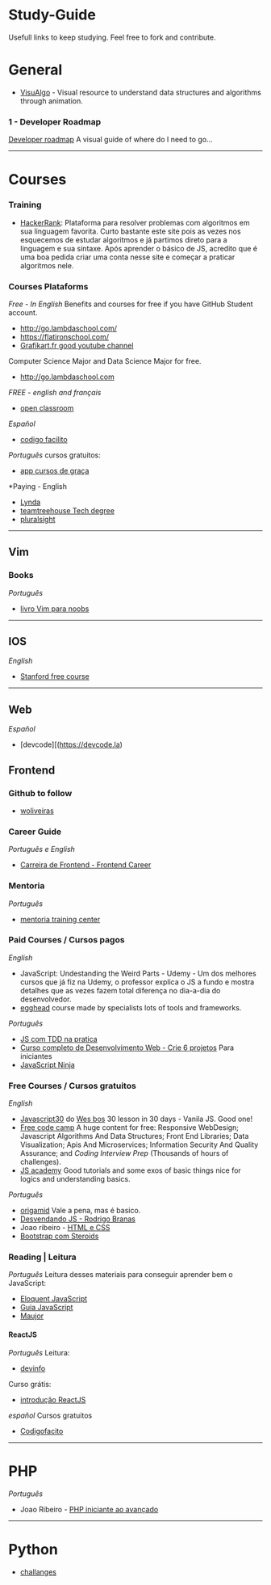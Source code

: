 # Study-Guide

Usefull links to keep studying. Feel free to fork and contribute.

# General

- [VisuAlgo](VisuAlgo.net/en) - Visual resource to understand data structures and algorithms through animation.

### 1 - Developer Roadmap
[Developer roadmap](https://github.com/kamranahmedse/developer-roadmap) A visual guide of where do I need to go...


***

# Courses

### Training
- [HackerRank](https://www.hackerrank.com/): Plataforma para resolver problemas com algoritmos em sua linguagem favorita. Curto bastante este site pois as vezes nos esquecemos de estudar algoritmos e já partimos direto para a linguagem e sua sintaxe. Após aprender o básico de JS, acredito que é uma boa pedida criar uma conta nesse site e começar a praticar algoritmos nele.

### Courses Plataforms

*Free - In English*
Benefits and courses for free if you have GitHub Student account.
- http://go.lambdaschool.com/
- https://flatironschool.com/
- [Grafikart.fr good youtube channel](https://www.youtube.com/channel/UCj_iGliGCkLcHSZ8eqVNPDQ)

Computer Science Major and Data Science Major for free.
- http://go.lambdaschool.com

*FREE - english and français*
- [open classroom](https://openclassrooms.com/en/courses)

*Español*
- [codigo facilito](https://codigofacilito.com)

*Português*
cursos gratuitos:
- [app cursos de graça](https://appcursosdegraca.com.br/categoria/tecnologia-da-informacao)

*Paying - English
- [Lynda](https://www.lynda.com/)
- [teamtreehouse Tech degree](https://teamtreehouse.com/techdegree)
- [pluralsight](https://www.pluralsight.com)



***

## Vim

### Books

*Português*
- [livro Vim para noobs](https://github.com/woliveiras/vimparanoobs)


***
## IOS

*English*
- [Stanford free course](https://itunes.apple.com/us/course/developing-ios-11-apps-with-swift/id1309275316)

***
## Web

*Español*
- [devcode][(https://devcode.la)

## Frontend

### Github to follow

- [woliveiras](https://github.com/woliveiras)

### Career Guide

*Português e English*
- [Carreira de Frontend - Frontend Career](https://github.com/woliveiras/front-end-career)


### Mentoria

*Português*
- [mentoria training center](https://github.com/training-center/mentoria)


### Paid Courses / Cursos pagos

*English*
- JavaScript: Undestanding the Weird Parts - Udemy - Um dos melhores cursos que já fiz na Udemy, o professor explica o JS a fundo e mostra detalhes que as vezes fazem total diferença no dia-a-dia do desenvolvedor.  
- [egghead](https://egghead.io/) course made by specialists lots of tools and frameworks.

*Português*
- [JS com TDD na pratica](https://www.udemy.com/join/login-popup/?next=/js-com-tdd-na-pratica/learn/v4/)
- [Curso completo de Desenvolvimento Web - Crie 6 projetos](https://www.udemy.com/curso-completo-do-desenvolvedor-web/) Para iniciantes
- [JavaScript Ninja](https://www.udemy.com/curso-javascript-ninja/?couponCode=12062018)

### Free Courses / Cursos gratuitos

*English*
- [Javascript30](https://javascript30.com/) do [Wes bos](https://wesbos.com/) 30 lesson in 30 days - Vanila JS. Good one!
- [Free code camp](https://learn.freecodecamp.org/) A huge content for free: Responsive WebDesign; Javascript Algorithms And Data Structures; Front End Libraries; Data Visualization; Apis And Microservices; Information Security And Quality Assurance; and *Coding Interview Prep* (Thousands of hours of challenges).
- [JS academy](https://www.jsecademy.com/lessons) Good tutorials and some exos of basic things nice for logics and understanding basics.

*Português*
- [origamid](https://www.origamid.com/) Vale a pena, mas é basico.
- [Desvendando JS - Rodrigo Branas](https://www.youtube.com/watch?v=093dIOCNeIc)
- Joao ribeiro - [HTML e CSS](https://www.youtube.com/watch?v=-QfBuXJA6p8&list=PLXik_5Br-zO8xs9cnO4gOQs56bAUuzFBc)
- [Bootstrap com Steroids](https://www.youtube.com/watch?v=TrHpFyEZISY)


### Reading | Leitura

*Português*
Leitura desses materiais para conseguir aprender bem o JavaScript:
- [Eloquent JavaScript](http://braziljs.github.io/eloquente-javascript/)
- [Guia JavaScript](https://developer.mozilla.org/pt-BR/docs/Web/JavaScript/Guide)
- [Maujor](https://www.maujor.com/tutorial/intrtut.php)


#### ReactJS
*Português*
Leitura:
- [devinfo](http://devinfoplus.blogspot.com/2018/08/introducao-ao-react.html?m=1)

Curso grátis:
- [introdução ReactJS](https://www.youtube.com/watch?v=y08X0vpd6q4)

*español*
Cursos gratuitos
- [Codigofacito](https://codigofacilito.com/cursos/curso-gratis-de-react)

***

# PHP

*Português*
- Joao Ribeiro - [PHP iniciante ao avançado](https://www.youtube.com/channel/UC6ZL0QLBNKBAOx6vjQXTIJA)

***

# Python
- [challanges](https://github.com/hlpostman/challenges)

